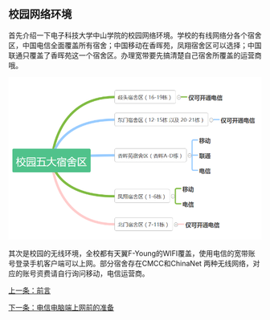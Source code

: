 ## 校园网络环境

首先介绍一下电子科技大学中山学院的校园网络环境。学校的有线网络分各个宿舍区，中国电信全面覆盖所有宿舍；中国移动在香晖苑，凤翔宿舍区可以选择；中国联通只覆盖了香晖苑这一个宿舍区。办理宽带要先搞清楚自己宿舍所覆盖的运营商哦。

![](./images/netenv_img1.png)

其次是校园的无线环境，全校都有天翼F-Young的WIFI覆盖，使用电信的宽带账号登录手机客户端可以上网。部分宿舍存在CMCC和ChinaNet 两种无线网络，对应的账号资费请自行询问移动，电信运营商。

[上一条：前言](/guide/foreword)

[下一条：电信电脑端上网前的准备](/guide/prepareDX)